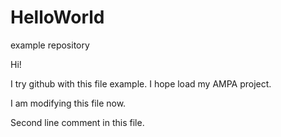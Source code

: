 # HelloWorld
example repository

Hi!

I try github with this file example. I hope load my AMPA project.

I am modifying this file now. 

Second line comment in this file.

